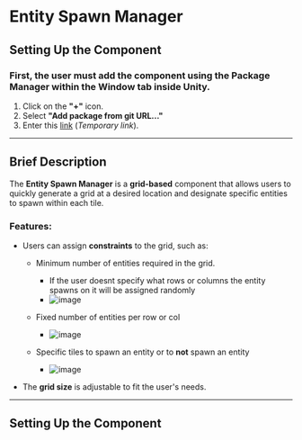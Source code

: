 # **Entity Spawn Manager**  

## **Setting Up the Component**  
### First, the user must add the component using the **Package Manager** within the **Window** tab inside Unity.  
1. Click on the **"+"** icon.  
2. Select **"Add package from git URL..."**  
3. Enter this [link](https://www.youtube.com/watch?v=HeyC9o3Q9wA) (*Temporary link*).  

---  

## **Brief Description**  

The **Entity Spawn Manager** is a **grid-based** component that allows users to quickly generate a grid at a desired location and designate specific entities to spawn within each tile.  

### Features:  
- Users can assign **constraints** to the grid, such as:  
  - Minimum number of entities required in the grid.
    - If the user doesnt specify what rows or columns the entity spawns on it will be assigned randomly
    - ![image](https://github.com/user-attachments/assets/76b6e7a6-fa2b-47f3-ae43-226300b87167)

  - Fixed number of entities per row or col
    - ![image](https://github.com/user-attachments/assets/b1736d49-9a46-413a-866c-675582c268c4)

  - Specific tiles to spawn an entity or to **not** spawn an entity
      - ![image](https://github.com/user-attachments/assets/f857a04f-705f-4f03-ad6b-3939d2083ed1)
    
- The **grid size** is adjustable to fit the user's needs.  

---  

## **Setting Up the Component**  
